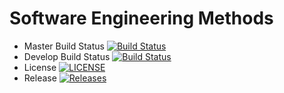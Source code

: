 # Software Engineering Methods

- Master Build Status [![Build Status](https://travis-ci.org/40418893/sem.svg?branch=master)](https://travis-ci.org/40418893/sem)
- Develop Build Status [![Build Status](https://travis-ci.org/40418893/sem.svg?branch=develop)](https://travis-ci.org/440418893/sem)
- License [![LICENSE](https://img.shields.io/github/license/40418893/sem.svg?style=flat-square)](https://github.com/40418893/sem/blob/master/LICENSE)
- Release [![Releases](https://img.shields.io/github/release/40418893/sem/all.svg?style=flat-square)](https://github.com/40418893/sem/releases)